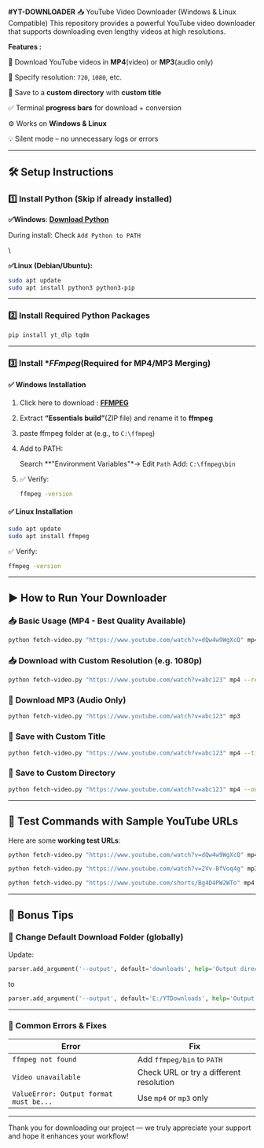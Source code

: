 **#YT-DOWNLOADER**
  📥 YouTube Video Downloader (Windows &amp; Linux Compatible) This repository provides a powerful YouTube video downloader that supports downloading even lengthy videos at high resolutions.

**Features :**

🎥 Download YouTube videos in **MP4**(video) or **MP3**(audio only)

📶 Specify resolution: `720`, `1080`, etc.

📁 Save to a **custom directory** with **custom title**

✅ Terminal **progress bars** for download + conversion

⚙️ Works on **Windows & Linux**

💡 Silent mode – no unnecessary logs or errors

---

## 🛠️ **Setup Instructions**

### 1️⃣ Install Python (Skip if already installed)

**✅Windows**: [**Download Python**](https://www.python.org/downloads/windows/)

 During install: Check `Add Python to PATH`

\\

**✅Linux (Debian/Ubuntu):**

  ```bash
  sudo apt update
  sudo apt install python3 python3-pip
  ```

---

### 2️⃣ Install Required Python Packages

```bash
pip install yt_dlp tqdm
```

---

### 3️⃣ Install **FFmpeg*(Required for MP4/MP3 Merging)

#### ✅ Windows Installation

1. Click here to download : [**FFMPEG**](https://www.gyan.dev/ffmpeg/builds/packages/ffmpeg-7.1.1-essentials_build.zip)
2. Extract **“Essentials build”**(ZIP file) and rename it to **ffmpeg**
3. paste ffmpeg folder at  (e.g., to `C:\ffmpeg`)
4. Add to PATH:

   Search **"Environment Variables"*→ Edit `Path`
   Add: `C:\ffmpeg\bin`
5. ✅ Verify:

   ```bash
   ffmpeg -version
   ```

#### ✅ Linux Installation

```bash
sudo apt update
sudo apt install ffmpeg
```

✅ Verify:

```bash
ffmpeg -version
```

---

## ▶️ **How to Run Your Downloader**

### 📥 **Basic Usage (MP4 - Best Quality Available)**

```bash
python fetch-video.py "https://www.youtube.com/watch?v=dQw4w9WgXcQ" mp4
```

### 📥 **Download with Custom Resolution (e.g. 1080p)**

```bash
python fetch-video.py "https://www.youtube.com/watch?v=abc123" mp4 --resolution 1080
```

### 🎵 **Download MP3 (Audio Only)**

```bash
python fetch-video.py "https://www.youtube.com/watch?v=abc123" mp3
```

### 📁 **Save with Custom Title**

```bash
python fetch-video.py "https://www.youtube.com/watch?v=abc123" mp4 --title "My Cool Video"
```

### 📁 **Save to Custom Directory**

```bash
python fetch-video.py "https://www.youtube.com/watch?v=abc123" mp4 --output "E:/Videos" --title "Python Tutorial"
```

---

## 🧪 **Test Commands with Sample YouTube URLs**

Here are some **working test URLs**:

```bash
python fetch-video.py "https://www.youtube.com/watch?v=dQw4w9WgXcQ" mp4 --resolution 720 --title "rickroll"

python fetch-video.py "https://www.youtube.com/watch?v=2Vv-BfVoq4g" mp3 --title "Perfect_Song"

python fetch-video.py "https://www.youtube.com/shorts/Bg4D4PW2WTo" mp4 --resolution 1080 --title "kulosa video song"
```

---

## 🧼 Bonus Tips

### 📁 **Change Default Download Folder (globally)**

Update:

```python
parser.add_argument('--output', default='downloads', help='Output directory')
```

to

```python
parser.add_argument('--output', default='E:/YTDownloads', help='Output directory')
```

---

### 🐛 Common Errors & Fixes

| Error                                  | Fix                                     |
| -------------------------------------- | --------------------------------------- |
| `ffmpeg not found`                     | Add `ffmpeg/bin` to `PATH`              |
| `Video unavailable`                    | Check URL or try a different resolution |
| `ValueError: Output format must be...` | Use `mp4` or `mp3` only                 |

---

Thank you for downloading our project — we truly appreciate your support and hope it enhances your workflow!
